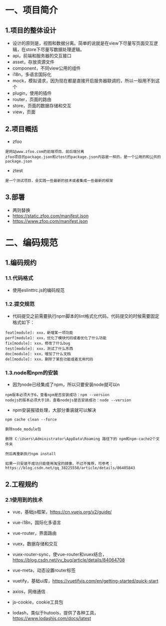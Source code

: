 # 一、项目简介

## 1.项目的整体设计
- 设计的原则是，视图和数据分离。简单的说就是在view下尽量写页面交互逻辑，在store下尽量写数据处理逻辑。
- api，前端和服务器的交互接口
- asset，存放资源文件
- component，不同view公用的组件
- i18n，多语言国际化
- mock，模拟请求，因为现在都是直接开启服务器联调的，所以一般用不到这个
- plugin，使用的插件
- router，页面的路由
- store，页面的数据存储和交互
- view，页面


## 2.项目概括
- zfoo
```
是网站www.zfoo.com的前端项目，前后端分离
zfoo项目的package.json和ztest的package.json内容是一样的，是一个公用的和公共的package.json
```
- ztest
```
是一个测试项目，会实践一些最新的技术或者集成一些最新的框架
```

## 3.部署
- 两则替换
- https://static.zfoo.com/manifest.json
- https://www.zfoo.com/manifest.json


# 二、编码规范

## 1.编码规约

### 1.1.代码格式
- 使用eslinttrc.js的编码规范

### 1.2.提交规范
- 代码提交之前需要执行npm脚本的lint格式化代码，代码提交的时候需要固定格式如下：
```
feat[module]: xxx，新增某一项功能
perf[module]: xxx，优化了模块代码或者优化了什么功能
fix[module]: xxx，修改了什么bug
test[module]: xxx，测试了什么东西
doc[module]: xxx，增加了什么文档
del[module]: xxx，删除了某些功能或者无用代码
```

### 1.3.node和npm的安装
- 因为node已经集成了npm，所以只要安装node就可以n
```
npm版本必须大于6，查看npm是否安装成功：npm --version
nodejs的版本必须大于10，查看nodejs是否安装成功：node --version
```

- npm安装报错处理，大部分重装就可以解决
```
npm cache clean --force

删除node_module包

删除 C:\Users\Administrator\AppData\Roaming 路径下的 npm和npm-cache2个文件夹

然后再重新执行npm install

如果一只安装不成功只能使用淘宝的镜像，不过不推荐，可参考：https://blog.csdn.net/qq_38225558/article/details/86485843
```



## 2.工程规约

### 2.1使用到的技术

- vue，基础js框架，https://cn.vuejs.org/v2/guide/
- vue-i18n，国际化多语言
- vue-router，界面路由
- vuex，数据存储和交互
- vuex-router-sync，使vue-router和vuex结合，https://blog.csdn.net/vv_bug/article/details/84064708
- vue-meta，动态设置router标签
- vuetify，基础ui库，https://vuetifyjs.com/en/getting-started/quick-start

- axios，网络通信
- js-cookie，cookie工具包
- lodash，类似于hutools，提供了各种工具，https://www.lodashjs.com/docs/latest

